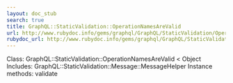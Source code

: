 ```yaml
---
layout: doc_stub
search: true
title: GraphQL::StaticValidation::OperationNamesAreValid
url: http://www.rubydoc.info/gems/graphql/GraphQL/StaticValidation/OperationNamesAreValid
rubydoc_url: http://www.rubydoc.info/gems/graphql/GraphQL/StaticValidation/OperationNamesAreValid
---
```


Class: GraphQL::StaticValidation::OperationNamesAreValid < Object
Includes:
GraphQL::StaticValidation::Message::MessageHelper
Instance methods:
validate

